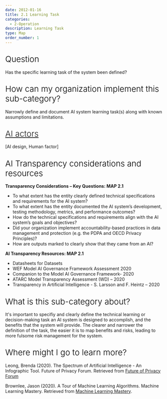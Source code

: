 ```yaml
---
date: 2012-01-16
title: 2.1 Learning Task
categories:
  - 2-Operation
description: Learning Task
type: Map
order_number: 1
---
```


## <span style="color:black;font-weight:360;font-size:26px">Question</span>

Has the specific learning task of the system been defined?

## <span style="color:black;font-weight:360;font-size:26px">How can my organization implement this sub-category?</span>

Narrowly define and document AI system learning task(s) along with known assumptions and limitations.

## <span style="color:black;font-weight:360;font-size:26px">[AI actors](https://pages.nist.gov/RMF/terms.html)</span>

[AI design, Human factor]

## <span style="color:black;font-weight:360;font-size:26px">AI Transparency considerations and resources</span>

**Transparency Considerations – Key Questions: MAP 2.1**

- To what extent has the entity clearly defined technical specifications and requirements for the AI system?
- To what extent has the entity documented the AI system’s development, testing methodology, metrics, and performance outcomes?
- How do the technical specifications and requirements align with the AI system’s goals and objectives?
- Did your organization implement accountability-based practices in data management and protection (e.g. the PDPA and OECD Privacy Principles)?
- How are outputs marked to clearly show that they came from an AI?

**AI Transparency Resources: MAP 2.1**

- Datasheets for Datasets
- WEF Model AI Governance Framework Assessment 2020
- Companion to the Model AI Governance Framework- 2020
- ATARC Model Transparency Assessment (WD) – 2020
- Transparency in Artificial Intelligence - S. Larsson and F. Heintz – 2020

## <span style="color:black;font-weight:360;font-size:26px">What is this sub-category about?</span>

<!--more-->

It's important to specifiy and clearly define the technical learning or decision-making task an AI system is designed to accomplish, and the benefits that the system will provide. The clearer and narrower the definition of the task, the easier it is to map benefits and risks, leading to more fulsome risk management for the system.

<!--more-->

## <span style="color:black;font-weight:360;font-size:26px">Where might I go to learn more?</span>

<!--more-->

Leong, Brenda (2020). The Spectrum of Artificial Intelligence - An Infographic Tool. Future of Privacy Forum. Retrieved from [Future of Privacy Forum](https://fpf.org/blog/the-spectrum-of-artificial-intelligence-an-infographic-tool/) 

Brownlee, Jason (2020). A Tour of Machine Learning Algorithms. Machine Learning Mastery. Retrieved from [Machine Learning Mastery](https://machinelearningmastery.com/a-tour-of-machine-learning-algorithms/).
